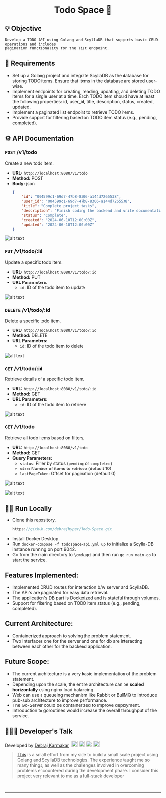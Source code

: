 <h1 align="center">Todo Space 📑</h1>

## 💡 Objective
    Develop a TODO API using Golang and ScyllaDB that supports basic CRUD operations and includes 
    pagination functionality for the list endpoint.

## 📒 Requirements
- Set up a Golang project and integrate ScyllaDB as the database for storing TODO items. Ensure that items in the database are stored user-wise.
- Implement endpoints for creating, reading, updating, and deleting TODO items for a single user at a time. Each TODO item should have at least the following properties: id, user_id, title, description, status, created, updated.
- Implement a paginated list endpoint to retrieve TODO items.
- Provide support for filtering based on TODO item status (e.g., pending, completed).


## ⚙️ API Documentation

### `POST` /v1/todo

Create a new todo item.

-   **URL:** `http://localhost:8080/v1/todo`
-   **Method:** POST
-   **Body:** json
    ```json
    {
        "id": "004599c1-69d7-47b8-8306-a144d7265538",
        "user_id": "004599c1-69d7-47b8-8306-a144d7265538",
        "title": "Complete project tasks",
        "description": "Finish coding the backend and write documentation",
        "status": "Complete",
        "created": "2024-06-10T12:00:00Z",
        "updated": "2024-06-10T12:00:00Z"
    }

![alt text](image-1.png)

### `PUT` /v1/todo/:id

Update a specific todo item.

-   **URL:** `http://localhost:8080/v1/todo/:id`
-   **Method:** PUT
-   **URL Parameters:**
    -   `id`: ID of the todo item to update

![alt text](image-2.png)

### `DELETE` /v1/todo/:id

Delete a specific todo item.

-   **URL:** `http://localhost:8080/v1/todo/:id`
-   **Method:** DELETE
-   **URL Parameters:**
    -   `id`: ID of the todo item to delete

![alt text](image-6.png)

### `GET` /v1/todo/:id

Retrieve details of a specific todo item.

-   **URL:** `http://localhost:8080/v1/todo/:id`
-   **Method:** GET
-   **URL Parameters:**
    -   `id`: ID of the todo item to retrieve

![alt text](image-3.png)

### `GET` /v1/todo

Retrieve all todo items based on filters.

-   **URL:** `http://localhost:8080/v1/todo`
-   **Method:** GET
-   **Query Parameters:**
    -   `status`: Filter by status (`pending` or `completed`)
    -   `size`: Number of items to retrieve (default 10)
    -   `lastPageToken`: Offset for pagination (default 0)

![alt text](image-4.png)

![alt text](image-5.png)

## 🏃‍♂️ Run Locally

- Clone this repository.
    ```js
    https://github.com/debrajhyper/Todo-Space.git
    ```
- Install Docker Desktop.
- Run `docker-compose -f todospace-api.yml up` to initialize a Scylla-DB instance running on port 9042.
- Go from the main directory to `\cmd\api` and then run `go run main.go` to start the service.

## Features Implemented:

- Implemented CRUD routes for interaction b/w server and ScyllaDB.
- The API's are paginated for easy data retrieval.
- The application's DB part is Dockerized and is stateful through volumes.
- Support for filtering based on TODO item status (e.g., pending, completed).

## Current Architecture:

- Containerized approach to solving the problem statement.
- Two Interfaces one for the server and one for db are interacting between each other for the backend application.

## Future Scope:

- The current architecture is a very basic implementation of the problem statement.
- Depending upon the scale, the entire architecture can be **scaled horizontally** using nginx load balancing.
- Web can use a queueing mechanism like Rabbit or BullMQ to introduce pub-sub architecture to improve performance.
- The Go-Server could be containerized to improve deployment.
- Introduction to goroutines would increase the overall throughput of the service.  

## 👨🏻‍💻 Developer's Talk
Developed by <a href="https://github.com/debrajhyper">Debraj Karmakar</a>
<span style="display:inline-flex; justify-content:space-evenly; width:20%;">
<a href="https://twitter.com/debraj_010">
  <img src="https://cdn.jsdelivr.net/gh/devicons/devicon/icons/twitter/twitter-original.svg" width="20px"/>
</a>
<a href="https://linkedin.com/in/debraj-karmakar-275570199">
  <img src="https://cdn.jsdelivr.net/gh/devicons/devicon/icons/linkedin/linkedin-original.svg" width="20px"/>
</a>
<a href="https://fb.com/debraj.karmakar.923">
  <img src="https://cdn.jsdelivr.net/gh/devicons/devicon/icons/facebook/facebook-original.svg" width="20px"/>
</a>
<a href="https://www.behance.net/debrajkarmakar">
  <img src="https://cdn.jsdelivr.net/gh/devicons/devicon/icons/behance/behance-original.svg" width="20px">
</a>
</span>

><a href="https://github.com/debrajhyper/Todo-Space">This</a> is a small effort from my side to build a small scale project using Golang and ScyllaDB technologies. The experience taught me so many things, as well as the challenges involved in overcoming problems encountered during the development phase. I consider this project very relevant to me as a full-stack developer.

<br/>

---